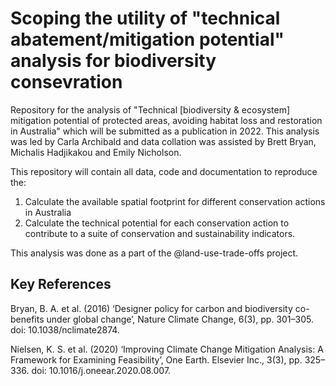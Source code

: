 # Scoping the utility of "technical abatement/mitigation potential" analysis for biodiversity consevration
Repository for the analysis of "Technical [biodiversity & ecosystem] mitigation potential of protected areas, avoiding habitat loss and restoration in Australia" which will be submitted as a publication in 2022. This analysis was led by Carla Archibald and data collation was assisted by Brett Bryan, Michalis Hadjikakou and Emily Nicholson.

This repository will contain all data, code and documentation to reproduce the:

1. Calculate the available spatial footprint for different conservation actions in Australia 
2. Calculate the technical potential for each conservation action to contribute to a suite of conservation and sustainability indicators.

This analysis was done as a part of the @land-use-trade-offs project.

## Key References

Bryan, B. A. et al. (2016) ‘Designer policy for carbon and biodiversity co-benefits under global change’, Nature Climate Change, 6(3), pp. 301–305. doi: 10.1038/nclimate2874.

Nielsen, K. S. et al. (2020) ‘Improving Climate Change Mitigation Analysis: A Framework for Examining Feasibility’, One Earth. Elsevier Inc., 3(3), pp. 325–336. doi: 10.1016/j.oneear.2020.08.007.
